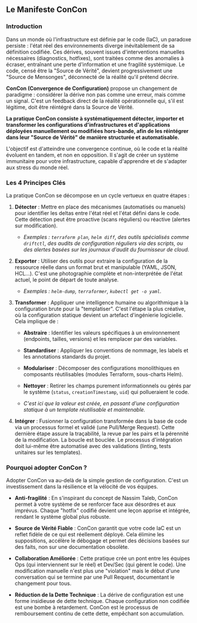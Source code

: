 ## Le Manifeste ConCon

### Introduction

Dans un monde où l'infrastructure est définie par le code (IaC), un paradoxe persiste : l'état réel des environnements diverge inévitablement de sa définition codifiée. Ces dérives, souvent issues d'interventions manuelles nécessaires (diagnostics, hotfixes), sont traitées comme des anomalies à écraser, entraînant une perte d'information et une fragilité systémique. Le code, censé être la "Source de Vérité", devient progressivement une "Source de Mensonges", déconnecté de la réalité qu'il prétend décrire.

**ConCon (Convergence de Configuration)** propose un changement de paradigme : considérer la dérive non pas comme une erreur, mais comme un signal. C'est un feedback direct de la réalité opérationnelle qui, s'il est légitime, doit être réintégré dans la Source de Vérité.

**La pratique ConCon consiste à systématiquement détecter, importer et transformer les configurations d'infrastructures et d'applications déployées manuellement ou modifiées hors-bande, afin de les réintégrer dans leur "Source de Vérité" de manière structurée et automatisable.**

L'objectif est d'atteindre une convergence continue, où le code et la réalité évoluent en tandem, et non en opposition. Il s'agit de créer un système immunitaire pour votre infrastructure, capable d'apprendre et de s'adapter aux stress du monde réel.

### Les 4 Principes Clés

La pratique ConCon se décompose en un cycle vertueux en quatre étapes :

1. **Détecter** : Mettre en place des mécanismes (automatisés ou manuels) pour identifier les deltas entre l'état réel et l'état défini dans le code. Cette détection peut être proactive (scans réguliers) ou réactive (alertes sur modification).

   * _Exemples : `terraform plan`, `helm diff`, des outils spécialisés comme `driftctl`, des audits de configuration réguliers via des scripts, ou des alertes basées sur les journaux d'audit du fournisseur de cloud._

2. **Exporter** : Utiliser des outils pour extraire la configuration de la ressource réelle dans un format brut et manipulable (YAML, JSON, HCL...). C'est une photographie complète et non-interprétée de l'état actuel, le point de départ de toute analyse.

   * _Exemples : `helm-dump`, `terraformer`, `kubectl get -o yaml`._

3. **Transformer** : Appliquer une intelligence humaine ou algorithmique à la configuration brute pour la "templatiser". C'est l'étape la plus créative, où la configuration statique devient un artefact d'ingénierie logicielle. Cela implique de :

   * **Abstraire** : Identifier les valeurs spécifiques à un environnement (endpoints, tailles, versions) et les remplacer par des variables.

   * **Standardiser** : Appliquer les conventions de nommage, les labels et les annotations standards du projet.

   * **Modulariser** : Décomposer des configurations monolithiques en composants réutilisables (modules Terraform, sous-charts Helm).

   * **Nettoyer** : Retirer les champs purement informationnels ou gérés par le système (`status`, `creationTimestamp`, `uid`) qui pollueraient le code.

   * _C'est ici que la valeur est créée, en passant d'une configuration statique à un template réutilisable et maintenable._

4. **Intégrer** : Fusionner la configuration transformée dans la base de code via un processus formel et validé (une Pull/Merge Request). Cette dernière étape assure la traçabilité, la revue par les pairs et la pérennité de la modification. La boucle est bouclée. Le processus d'intégration doit lui-même être automatisé avec des validations (linting, tests unitaires sur les templates).

### Pourquoi adopter ConCon ?

Adopter ConCon va au-delà de la simple gestion de configuration. C'est un investissement dans la résilience et la vélocité de vos équipes.

* **Anti-fragilité** : En s'inspirant du concept de Nassim Taleb, ConCon permet à votre système de se renforcer face aux désordres et aux imprévus. Chaque "hotfix" codifié devient une leçon apprise et intégrée, rendant le système global plus robuste.

* **Source de Vérité Fiable** : ConCon garantit que votre code IaC est un reflet fidèle de ce qui est réellement déployé. Cela élimine les suppositions, accélère le débogage et permet des décisions basées sur des faits, non sur une documentation obsolète.

* **Collaboration Améliorée** : Cette pratique crée un pont entre les équipes Ops (qui interviennent sur le réel) et Dev/Sec (qui gèrent le code). Une modification manuelle n'est plus une "violation" mais le début d'une conversation qui se termine par une Pull Request, documentant le changement pour tous.

* **Réduction de la Dette Technique** : La dérive de configuration est une forme insidieuse de dette technique. Chaque configuration non codifiée est une bombe à retardement. ConCon est le processus de remboursement continu de cette dette, empêchant son accumulation.
